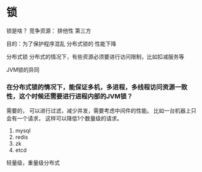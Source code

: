 # 锁

锁是啥？
竞争资源：
排他性 第三方

目的：为了保护程序混乱
分布式锁的 性能下降

分布式锁
分布式的情况下，有些资源必须要进行访问限制，比如扣减服务等

JVM锁的异同


### 在分布式锁的情况下，能保证多机，多进程，多线程访问资源一致性，这个时候还需要进行进程内部的JVM锁？
需要的， 可以进行过滤，减少并发，需要考虑中间件的性能。
比如一台机器上只会有一个请求， 这样可以降低1个数量级的请求。 



1. mysql
2. redis
3. zk
4. etcd

轻量级，重量级分布式